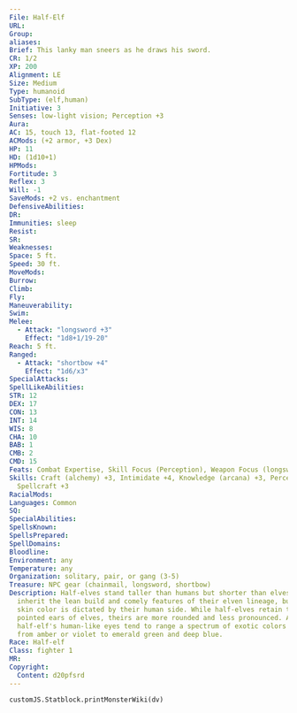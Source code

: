```yaml
---
File: Half-Elf
URL:
Group:
aliases:
Brief: This lanky man sneers as he draws his sword.
CR: 1/2
XP: 200
Alignment: LE
Size: Medium
Type: humanoid
SubType: (elf,human)
Initiative: 3
Senses: low-light vision; Perception +3
Aura:
AC: 15, touch 13, flat-footed 12
ACMods: (+2 armor, +3 Dex)
HP: 11
HD: (1d10+1)
HPMods:
Fortitude: 3
Reflex: 3
Will: -1
SaveMods: +2 vs. enchantment
DefensiveAbilities:
DR:
Immunities: sleep
Resist:
SR:
Weaknesses:
Space: 5 ft.
Speed: 30 ft.
MoveMods:
Burrow:
Climb:
Fly:
Maneuverability:
Swim:
Melee: 
  - Attack: "longsword +3"
    Effect: "1d8+1/19-20"
Reach: 5 ft.
Ranged: 
  - Attack: "shortbow +4"
    Effect: "1d6/x3"
SpecialAttacks:
SpellLikeAbilities:
STR: 12
DEX: 17
CON: 13
INT: 14
WIS: 8
CHA: 10
BAB: 1
CMB: 2
CMD: 15
Feats: Combat Expertise, Skill Focus (Perception), Weapon Focus (longsword)
Skills: Craft (alchemy) +3, Intimidate +4, Knowledge (arcana) +3, Perception +3,
  Spellcraft +3
RacialMods:
Languages: Common
SQ:
SpecialAbilities:
SpellsKnown:
SpellsPrepared:
SpellDomains:
Bloodline:
Environment: any
Temperature: any
Organization: solitary, pair, or gang (3-5)
Treasure: NPC gear (chainmail, longsword, shortbow)
Description: Half-elves stand taller than humans but shorter than elves. They
  inherit the lean build and comely features of their elven lineage, but their
  skin color is dictated by their human side. While half-elves retain the
  pointed ears of elves, theirs are more rounded and less pronounced. A
  half-elf's human-like eyes tend to range a spectrum of exotic colors running
  from amber or violet to emerald green and deep blue.
Race: Half-elf
Class: fighter 1
MR:
Copyright:
  Content: d20pfsrd
---
```

```dataviewjs
customJS.Statblock.printMonsterWiki(dv)
```
